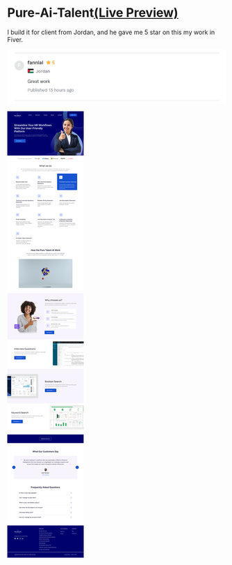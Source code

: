 # Pure-Ai-Talent<a href="https://fancy-zabaione-920cd5.netlify.app/">(Live Preview)</a>

I build it for client from Jordan, and he gave me 5 star on this my work in Fiver.

![](5_star.png)

![](preview.png)
